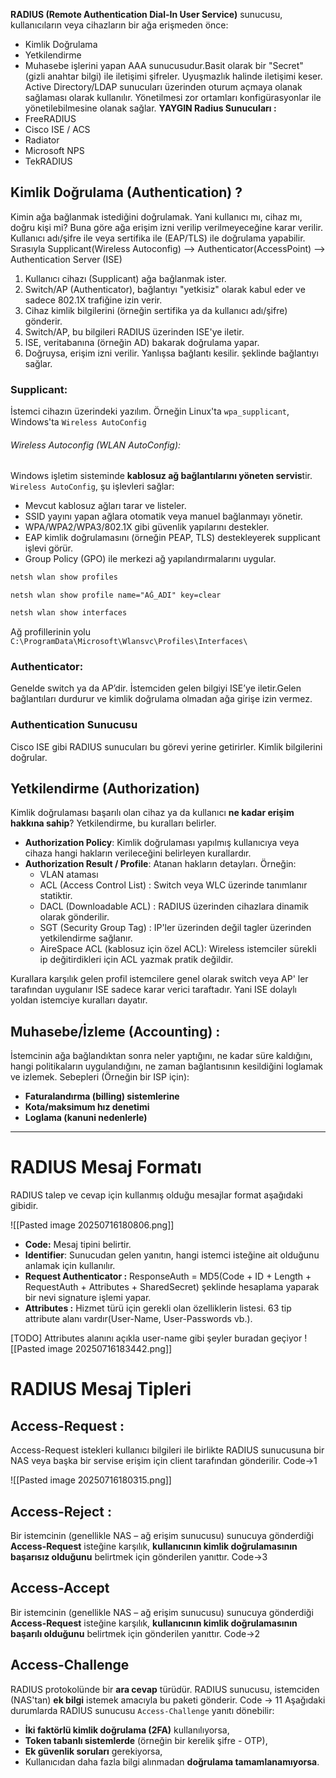**RADIUS (Remote Authentication Dial-In User Service)** sunucusu, kullanıcıların veya cihazların bir ağa erişmeden önce:
- Kimlik Doğrulama
- Yetkilendirme
- Muhasebe
işlerini yapan AAA sunucusudur.Basit olarak bir "Secret" (gizli anahtar bilgi) ile iletişimi şifreler. Uyuşmazlık halinde iletişimi keser. Active Directory/LDAP sunucuları üzerinden oturum açmaya olanak sağlaması olarak kullanılır. Yönetilmesi zor ortamları konfigürasyonlar ile yönetilebilmesine olanak sağlar.
**YAYGIN Radius Sunucuları :** 
- FreeRADIUS
- Cisco ISE / ACS
- Radiator
- Microsoft NPS
- TekRADIUS
## Kimlik Doğrulama (Authentication) ?
Kimin ağa bağlanmak istediğini doğrulamak. Yani kullanıcı mı, cihaz mı, doğru kişi mi? Buna göre ağa erişim izni verilip verilmeyeceğine karar verilir. Kullanıcı adı/şifre ile veya sertifika ile (EAP/TLS) ile doğrulama yapabilir.
Sırasıyla
Supplicant(Wireless Autoconfig) --> Authenticator(AccessPoint)  --> Authentication Server (ISE)
1. Kullanıcı cihazı (Supplicant) ağa bağlanmak ister.
2. Switch/AP (Authenticator), bağlantıyı "yetkisiz" olarak kabul eder ve sadece 802.1X trafiğine izin verir.
3. Cihaz kimlik bilgilerini (örneğin sertifika ya da kullanıcı adı/şifre) gönderir.
4. Switch/AP, bu bilgileri RADIUS üzerinden ISE'ye iletir.
5. ISE, veritabanına (örneğin AD) bakarak doğrulama yapar.
6. Doğruysa, erişim izni verilir. Yanlışsa bağlantı kesilir.
şeklinde bağlantıyı sağlar.
### Supplicant:
İstemci cihazın üzerindeki yazılım. Örneğin Linux'ta `wpa_supplicant`, Windows'ta `Wireless AutoConfig`
###### Wireless Autoconfig (WLAN AutoConfig):
Windows işletim sisteminde **kablosuz ağ bağlantılarını yöneten servis**tir. 
`Wireless AutoConfig`, şu işlevleri sağlar:
- Mevcut kablosuz ağları tarar ve listeler.
- SSID yayını yapan ağlara otomatik veya manuel bağlanmayı yönetir.
- WPA/WPA2/WPA3/802.1X gibi güvenlik yapılarını destekler.
- EAP kimlik doğrulamasını (örneğin PEAP, TLS) destekleyerek supplicant işlevi görür.
- Group Policy (GPO) ile merkezi ağ yapılandırmalarını uygular.

```bash title:"Kayıtlı Ağları Listeleme"
netsh wlan show profiles
```
```asd title:"Belirli Ağın Detaylarını Görüntüleme"
netsh wlan show profile name="AĞ_ADI" key=clear
```
```bash title:"Mevcut Bağlantı Bilgilerini Görmek"
netsh wlan show interfaces
```

Ağ profillerinin yolu `C:\ProgramData\Microsoft\Wlansvc\Profiles\Interfaces\`
### Authenticator:
Genelde switch ya da AP’dir. İstemciden gelen bilgiyi ISE’ye iletir.Gelen bağlantıları durdurur ve kimlik doğrulama olmadan ağa girişe izin vermez.
### Authentication Sunucusu
Cisco ISE gibi RADIUS sunucuları bu görevi yerine getirirler. Kimlik bilgilerini doğrular.
## Yetkilendirme (Authorization)
Kimlik doğrulaması başarılı olan cihaz ya da kullanıcı **ne kadar erişim hakkına sahip**? Yetkilendirme, bu kuralları belirler.

- **Authorization Policy**: Kimlik doğrulaması yapılmış kullanıcıya veya cihaza hangi hakların verileceğini belirleyen kurallardır.
- **Authorization Result / Profile**: Atanan hakların detayları. Örneğin:
	- VLAN ataması
	- ACL (Access Control List) : Switch veya WLC üzerinde tanımlanır statiktir.
	- DACL (Downloadable ACL) : RADIUS üzerinden cihazlara dinamik olarak gönderilir.
	- SGT (Security Group Tag) : IP'ler üzerinden değil tagler üzerinden yetkilendirme sağlanır.
	- AireSpace ACL (kablosuz için özel ACL): Wireless istemciler sürekli ip değitirdikleri için ACL yazmak pratik değildir.

Kurallara karşılık gelen profil istemcilere genel olarak switch veya AP' ler tarafından uygulanır ISE sadece karar verici taraftadır. Yani ISE dolaylı yoldan istemciye kuralları dayatır.
## Muhasebe/İzleme (Accounting) : 

İstemcinin ağa bağlandıktan sonra neler yaptığını, ne kadar süre kaldığını, hangi politikaların uygulandığını, ne zaman bağlantısının kesildiğini loglamak ve izlemek.
Sebepleri (Örneğin bir ISP için):
- **Faturalandırma (billing) sistemlerine** 
- **Kota/maksimum hız denetimi**
- **Loglama (kanuni nedenlerle)**
---

# RADIUS Mesaj Formatı
RADIUS talep ve cevap için kullanmış olduğu mesajlar format aşağıdaki gibidir.

![[Pasted image 20250716180806.png]]
- **Code:** Mesaj tipini belirtir.
- **Identifier**: Sunucudan gelen yanıtın, hangi istemci isteğine ait olduğunu anlamak için kullanılır.
- **Request Authenticator :** ResponseAuth = MD5(Code + ID + Length + RequestAuth + Attributes + SharedSecret) şeklinde hesaplama yaparak bir nevi signature işlemi yapar.
- **Attributes :** Hizmet türü için gerekli olan özelliklerin listesi. 63 tip attribute alanı vardır(User-Name, User-Passwords vb.).


[TODO] Attributes alanını açıkla user-name gibi şeyler buradan geçiyor 
![[Pasted image 20250716183442.png]]
# RADIUS Mesaj Tipleri
## Access-Request : 
Access-Request istekleri kullanıcı bilgileri ile birlikte RADIUS sunucusuna bir NAS veya başka bir servise erişim için client tarafından gönderilir. 
Code->1


![[Pasted image 20250716180315.png]]
## Access-Reject : 
Bir istemcinin (genellikle NAS – ağ erişim sunucusu) sunucuya gönderdiği **Access-Request** isteğine karşılık, **kullanıcının kimlik doğrulamasının başarısız olduğunu** belirtmek için gönderilen yanıttır. Code->3 

## Access-Accept
Bir istemcinin (genellikle NAS – ağ erişim sunucusu) sunucuya gönderdiği **Access-Request** isteğine karşılık, **kullanıcının kimlik doğrulamasının başarılı olduğunu** belirtmek için gönderilen yanıttır.
Code->2
## Access-Challenge
RADIUS protokolünde bir **ara cevap** türüdür. RADIUS sunucusu, istemciden (NAS'tan) **ek bilgi** istemek amacıyla bu paketi gönderir.
Code -> 11 
Aşağıdaki durumlarda RADIUS sunucusu `Access-Challenge` yanıtı dönebilir:
- **İki faktörlü kimlik doğrulama (2FA)** kullanılıyorsa,
- **Token tabanlı sistemlerde** (örneğin bir kerelik şifre - OTP),
- **Ek güvenlik soruları** gerekiyorsa,
- Kullanıcıdan daha fazla bilgi alınmadan **doğrulama tamamlanamıyorsa**.
